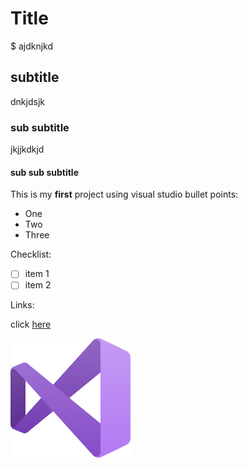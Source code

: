# Title
$ ajdknjkd
## subtitle
dnkjdsjk
### sub subtitle
jkjjkdkjd
#### sub sub subtitle
This is my __first__ project using visual studio
bullet points:
- One
- Two
- Three 

Checklist:
- [ ] item 1
- [ ] item 2

Links:

click [here](https://google.com)

![imag  hfgf hghghg](./vs_image.svg)